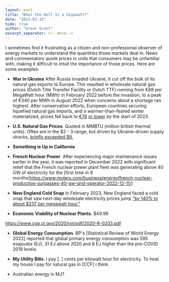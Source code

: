 ```yaml
---
layout: post
title: "What the Hell Is a Gigawatt?"
date: "2023-03-15"
hide: true
author: "Great Scott"
excerpt_separator: <!--more-->
---
```


I sometimes find it frustrating as a citizen and non-professional observer of energy markets to understand the quantities those markets deal in.  News and commentators quote prices in units that consumers may be unfamiliar with, making it difficult to intuit the importance of those prices.  Here are some examples: 

- **War in Ukraine**  After Russia invaded Ukraine, it cut off the bulk of its natural gas exports to Europe.  This resulted in wholesale natural gas prices (Dutch Title Transfer Facility or Dutch TTF) running from &euro;88 per MegaWatt hour (MWh) in February 2022 before the invastion, to a peak of &euro;340 per MWh in August 2022 when concerns about a shortage ran highest.   After conservation efforts, European countries securing liquefied natural gas imports, and a warmer-than-feared winter materialized, prices fell back to [&euro;76](https://www.nytimes.com/2023/01/03/business/europe-natural-gas-prices.html) [or lower](https://www.wsj.com/articles/sliding-natural-gas-prices-deal-surprise-reprieve-to-europe-11673005590) by the start of 2023.

- **U.S. Natural Gas Prices**.  Quoted in MMBTU (million british thermal units).  Often are in the $2 - 3 range, but driven by Ukraine-driven supply shocks, [briefly exceeded $9.](https://www.wsj.com/articles/natural-gas-prices-plunge-and-drillers-dial-back-236a2a9)

- **Something is Up in California**

- **French Nuclear Power**. After experiencing major maintenance issues earlier in the year, it was reported in December 2022 with significant relief that the French nuclear power plant fleet was generating above 40 GW of electricity for the [first time in 9 months(https://www.reuters.com/business/energy/french-nuclear-production-surpasses-40-gw-grid-operator-2022-12-11/)

- **New England Cold Snap**  In February 2023, New England faced a cold snap that saw next-day wholesale electricity prices jump ["by 140% to about $237 per megawatt hour."](https://www.reuters.com/business/energy/wholesale-power-prices-spike-us-northeast-arctic-blast-arrives-2023-02-03/)

- **Economic Viability of Nuclear Plants**.  $49.99

https://www.cga.ct.gov/2020/rpt/pdf/2020-R-0203.pdf

- **Global Energy Consumption**.  BP's [Statistical Review of World Energy 2022] reported that global primary energy consumption was 595 exajoules (EJ), 31 EJ above 2020 and 8 EJ higher than the pre-COVID 2019 levels.

- **My Utility Bills**.  I pay [. ] cents per kilowatt hour for electricity.   To heat my house I pay for natural gas in [CCF] i think.

- Australian energy in MJ? 





<!--more-->
